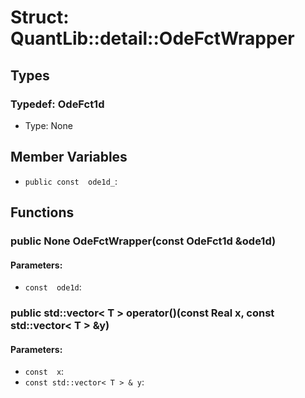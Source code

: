 # Struct: QuantLib::detail::OdeFctWrapper

## Types
### Typedef: OdeFct1d
- Type: None

## Member Variables
- `public const  ode1d_`: 

## Functions
### public None OdeFctWrapper(const OdeFct1d &ode1d)

#### Parameters:
- `const  ode1d`: 

### public std::vector< T > operator()(const Real x, const std::vector< T > &y)

#### Parameters:
- `const  x`: 
- `const std::vector< T > & y`: 

